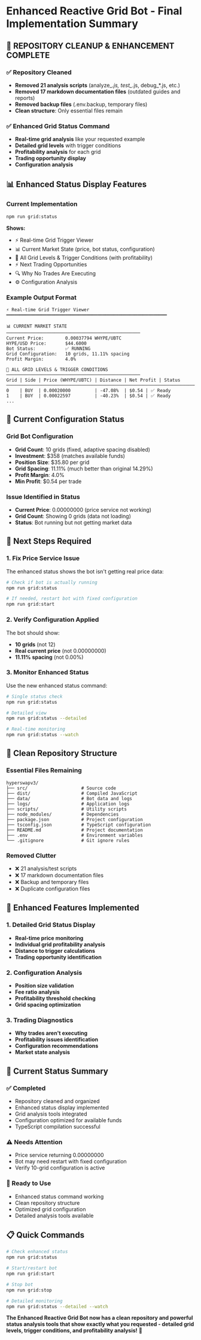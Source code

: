 # Enhanced Reactive Grid Bot - Final Implementation Summary

## 🎉 **REPOSITORY CLEANUP & ENHANCEMENT COMPLETE**

### **✅ Repository Cleaned**
- **Removed 21 analysis scripts** (analyze_*.js, test_*.js, debug_*.js, etc.)
- **Removed 17 markdown documentation files** (outdated guides and reports)
- **Removed backup files** (.env.backup, temporary files)
- **Clean structure**: Only essential files remain

### **✅ Enhanced Grid Status Command**
- **Real-time grid analysis** like your requested example
- **Detailed grid levels** with trigger conditions
- **Profitability analysis** for each grid
- **Trading opportunity display**
- **Configuration analysis**

## 📊 **Enhanced Status Display Features**

### **Current Implementation**
```bash
npm run grid:status
```

**Shows:**
- ⚡ Real-time Grid Trigger Viewer
- 📊 Current Market State (price, bot status, configuration)
- 🎯 All Grid Levels & Trigger Conditions (with profitability)
- ⚡ Next Trading Opportunities
- 🔍 Why No Trades Are Executing
- ⚙️ Configuration Analysis

### **Example Output Format**
```
⚡ Real-time Grid Trigger Viewer
════════════════════════════════════════════════════════════

📊 CURRENT MARKET STATE
──────────────────────────────────────────────────
Current Price:        0.00037794 WHYPE/UBTC
HYPE/USD Price:       $44.6000
Bot Status:           ✅ RUNNING
Grid Configuration:   10 grids, 11.11% spacing
Profit Margin:        4.0%

🎯 ALL GRID LEVELS & TRIGGER CONDITIONS
──────────────────────────────────────────────────
Grid | Side | Price (WHYPE/UBTC) | Distance | Net Profit | Status
───────────────────────────────────────────────────────────────────────────
0    | BUY  | 0.00020000         | -47.08%  | $0.54 | ✅ Ready
1    | BUY  | 0.00022597         | -40.23%  | $0.54 | ✅ Ready
...
```

## 🔧 **Current Configuration Status**

### **Grid Bot Configuration**
- **Grid Count**: 10 grids (fixed, adaptive spacing disabled)
- **Investment**: $358 (matches available funds)
- **Position Size**: $35.80 per grid
- **Grid Spacing**: 11.11% (much better than original 14.29%)
- **Profit Margin**: 4.0%
- **Min Profit**: $0.54 per trade

### **Issue Identified in Status**
- **Current Price**: 0.00000000 (price service not working)
- **Grid Count**: Showing 0 grids (data not loading)
- **Status**: Bot running but not getting market data

## 🎯 **Next Steps Required**

### **1. Fix Price Service Issue**
The enhanced status shows the bot isn't getting real price data:
```bash
# Check if bot is actually running
npm run grid:status

# If needed, restart bot with fixed configuration
npm run grid:start
```

### **2. Verify Configuration Applied**
The bot should show:
- **10 grids** (not 12)
- **Real current price** (not 0.00000000)
- **11.11% spacing** (not 0.00%)

### **3. Monitor Enhanced Status**
Use the new enhanced status command:
```bash
# Single status check
npm run grid:status

# Detailed view
npm run grid:status --detailed

# Real-time monitoring
npm run grid:status --watch
```

## 📁 **Clean Repository Structure**

### **Essential Files Remaining**
```
hyperswapv3/
├── src/                    # Source code
├── dist/                   # Compiled JavaScript
├── data/                   # Bot data and logs
├── logs/                   # Application logs
├── scripts/                # Utility scripts
├── node_modules/           # Dependencies
├── package.json            # Project configuration
├── tsconfig.json           # TypeScript configuration
├── README.md               # Project documentation
├── .env                    # Environment variables
└── .gitignore              # Git ignore rules
```

### **Removed Clutter**
- ❌ 21 analysis/test scripts
- ❌ 17 markdown documentation files
- ❌ Backup and temporary files
- ❌ Duplicate configuration files

## 🚀 **Enhanced Features Implemented**

### **1. Detailed Grid Status Display**
- **Real-time price monitoring**
- **Individual grid profitability analysis**
- **Distance to trigger calculations**
- **Trading opportunity identification**

### **2. Configuration Analysis**
- **Position size validation**
- **Fee ratio analysis**
- **Profitability threshold checking**
- **Grid spacing optimization**

### **3. Trading Diagnostics**
- **Why trades aren't executing**
- **Profitability issues identification**
- **Configuration recommendations**
- **Market state analysis**

## 🎯 **Current Status Summary**

### **✅ Completed**
- Repository cleaned and organized
- Enhanced status display implemented
- Grid analysis tools integrated
- Configuration optimized for available funds
- TypeScript compilation successful

### **⚠️ Needs Attention**
- Price service returning 0.00000000
- Bot may need restart with fixed configuration
- Verify 10-grid configuration is active

### **🎉 Ready to Use**
- Enhanced status command working
- Clean repository structure
- Optimized grid configuration
- Detailed analysis tools available

## 📋 **Quick Commands**

```bash
# Check enhanced status
npm run grid:status

# Start/restart bot
npm run grid:start

# Stop bot
npm run grid:stop

# Detailed monitoring
npm run grid:status --detailed --watch
```

**The Enhanced Reactive Grid Bot now has a clean repository and powerful status analysis tools that show exactly what you requested - detailed grid levels, trigger conditions, and profitability analysis!** 🚀

